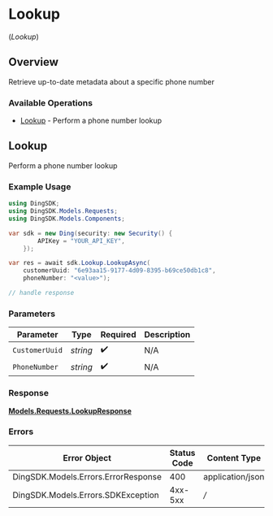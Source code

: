 # Lookup
(*Lookup*)

## Overview

Retrieve up-to-date metadata about a specific phone number

### Available Operations

* [Lookup](#lookup) - Perform a phone number lookup

## Lookup

Perform a phone number lookup

### Example Usage

```csharp
using DingSDK;
using DingSDK.Models.Requests;
using DingSDK.Models.Components;

var sdk = new Ding(security: new Security() {
        APIKey = "YOUR_API_KEY",
    });

var res = await sdk.Lookup.LookupAsync(
    customerUuid: "6e93aa15-9177-4d09-8395-b69ce50db1c8",
    phoneNumber: "<value>");

// handle response
```



### Parameters

| Parameter          | Type               | Required           | Description        |
| ------------------ | ------------------ | ------------------ | ------------------ |
| `CustomerUuid`     | *string*           | :heavy_check_mark: | N/A                |
| `PhoneNumber`      | *string*           | :heavy_check_mark: | N/A                |


### Response

**[Models.Requests.LookupResponse](../../Models/Requests/LookupResponse.md)**
### Errors

| Error Object                        | Status Code                         | Content Type                        |
| ----------------------------------- | ----------------------------------- | ----------------------------------- |
| DingSDK.Models.Errors.ErrorResponse | 400                                 | application/json                    |
| DingSDK.Models.Errors.SDKException  | 4xx-5xx                             | */*                                 |
